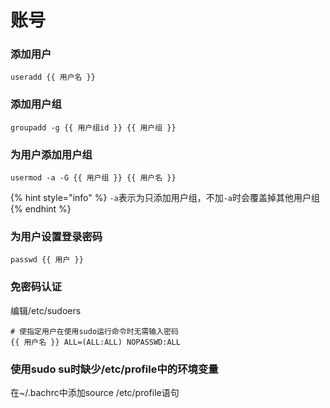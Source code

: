 # 账号

### 添加用户

```text
useradd {{ 用户名 }}
```

### 添加用户组

```text
groupadd -g {{ 用户组id }} {{ 用户组 }}
```

### 为用户添加用户组

```text
usermod -a -G {{ 用户组 }} {{ 用户名 }}
```

{% hint style="info" %}
`-a`表示为只添加用户组，不加`-a`时会覆盖掉其他用户组
{% endhint %}

### 为用户设置登录密码

```text
passwd {{ 用户 }}
```

### 免密码认证

编辑/etc/sudoers

```text
# 使指定用户在使用sudo运行命令时无需输入密码
{{ 用户名 }} ALL=(ALL:ALL) NOPASSWD:ALL
```

### 使用sudo su时缺少/etc/profile中的环境变量

在~/.bachrc中添加source /etc/profile语句

